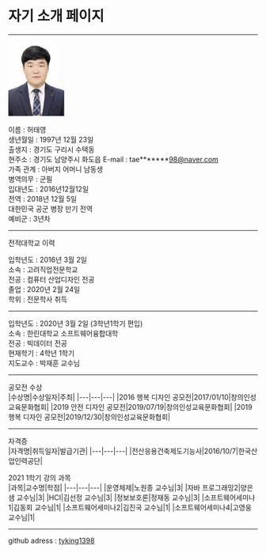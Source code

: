 # 자기 소개 페이지
---
<img src=증명사진.jpg height=150 widht=150>

이름 : 허태영   
생년월일 : 1997년 12월 23일   
출생지 : 경기도 구리시 수택동   
현주소 : 경기도 남양주시 화도읍 
E-mail : tae*******98@naver.com   
가족 관계 : 아버지 어머니 남동생   
병역의무   : 군필   
입대년도 : 2016년12월12일    
전역 : 2018년 12월 5일   
대한민국 공군 병장 만기 전역   
예비군 : 3년차   

-------------------
전적대학교 이력   

입학년도 : 2016년 3월 2일   
소속 : 고려직업전문학교   
전공 : 컴퓨터 산업디자인 전공   
졸업 : 2020년 2월 24일   
학위 : 전문학사 취득   

----------------------

입학년도 : 2020년 3월 2일 (3학년1학기 편입)   
소속 : 한린대학교 소프트웨어융합대학   
전공 : 빅데이터 전공   
현재학기 : 4학년 1학기   
지도교수 : 박재훈 교수님

---------------------

공모전 수상   
|수상명|수상일자|주최|
|---|---|---|
|2016 행복 디자인 공모전|2017/01/10|창의인성교육문화협회|
|2019 안전 디자인 공모전|2019/07/19|창의인성교육문화협회|
|2019 행복 디자인 공모전|2019/12/30|창의인성교육문화협회|

----------------------

자격증   
|자격명|취득일자|발급기관|
|---|---|---|
|전산응용건축제도기능사|2016/10/7|한국산업인력공단|

2021 1학기 강의 과목   
|과목|교수명|학점|
|---|---|---|
|운영체제|노원종 교수님|3|
|자바 프로그래밍2|양은샘 교수님|3|
|HCI|김선정 교수님|3|
|정보보호론|정재동 교수님|3|
|소프트웨어세미나1|김동회 교수님|1|
|소프트웨어세미나2|김진국 교수님|1|
|소프트웨어세미나4|고영웅 교수님|1|

---------------------

github adress : [tyking1398][github]

[github]:http://github.com/tyking1398

